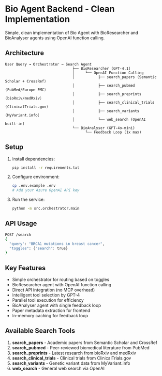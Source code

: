 # Bio Agent Backend - Clean Implementation

Simple, clean implementation of Bio Agent with BioResearcher and BioAnalyser agents using OpenAI function calling.

## Architecture

```
User Query → Orchestrator → Search Agent
                               ├── BioResearcher (GPT-4.1)
                               │     └── OpenAI Function Calling
                               │           ├── search_papers (Semantic Scholar + CrossRef)
                               │           ├── search_pubmed (PubMed/Europe PMC)
                               │           ├── search_preprints (bioRxiv/medRxiv)
                               │           ├── search_clinical_trials (ClinicalTrials.gov)
                               │           ├── search_variants (MyVariant.info)
                               │           └── web_search (OpenAI built-in)
                               └── BioAnalyser (GPT-4o-mini)
                                     └── Feedback Loop (1x max)
```

## Setup

1. Install dependencies:
   ```bash
   pip install -r requirements.txt
   ```

2. Configure environment:
   ```bash
   cp .env.example .env
   # Add your Azure OpenAI API key
   ```

3. Run the service:
   ```bash
   python -m src.orchestrator.main
   ```

## API Usage

```bash
POST /search
{
  "query": "BRCA1 mutations in breast cancer",
  "toggles": {"search": true}
}
```

## Key Features

- Simple orchestrator for routing based on toggles
- BioResearcher agent with OpenAI function calling
- Direct API integration (no MCP overhead)
- Intelligent tool selection by GPT-4
- Parallel tool execution for efficiency
- BioAnalyser agent with single feedback loop
- Paper metadata extraction for frontend
- In-memory caching for feedback loop

## Available Search Tools

1. **search_papers** - Academic papers from Semantic Scholar and CrossRef
2. **search_pubmed** - Peer-reviewed biomedical literature from PubMed
3. **search_preprints** - Latest research from bioRxiv and medRxiv
4. **search_clinical_trials** - Clinical trials from ClinicalTrials.gov
5. **search_variants** - Genetic variant data from MyVariant.info
6. **web_search** - General web search via OpenAI